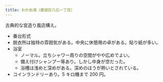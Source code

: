 ```yaml
---
title: おかめ湯（墨田区八広一丁目）
---
```


古典的な宮造り風店構え。

* 番台形式
* 脱衣所は独特の雰囲気がある。中央に休憩用の卓がある。貼り紙が多い。
* 浴室
  * ノーマル。立ちシャワー周りの空間がやや広めでよい。
  * 備え付けシャンプー等あり。しかし中身が空だった。
  * 浴槽は浅めと深めがある。深めのほうが熱いとされている。
* コインランドリーあり。5 キロ機まで 200 円。
